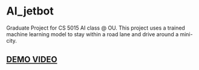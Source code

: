 # AI_jetbot
Graduate Project for CS 5015 AI class @ OU. This project uses a trained machine learning model to stay within a road lane and drive around a mini-city.

## [DEMO VIDEO](https://drive.google.com/file/d/1BIyWKXctlbVZmcZDrrJ0gCPBgANcIu0u/view?usp=sharing)

